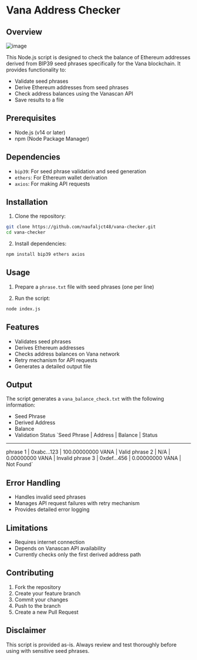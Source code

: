 # Vana Address Checker

## Overview
![image](https://github.com/user-attachments/assets/ee3c108d-ba55-471d-b668-ad515435ce6c)

This Node.js script is designed to check the balance of Ethereum addresses derived from BIP39 seed phrases specifically for the Vana blockchain. It provides functionality to:

- Validate seed phrases
- Derive Ethereum addresses from seed phrases
- Check address balances using the Vanascan API
- Save results to a file

## Prerequisites

- Node.js (v14 or later)
- npm (Node Package Manager)

## Dependencies

- `bip39`: For seed phrase validation and seed generation
- `ethers`: For Ethereum wallet derivation
- `axios`: For making API requests

## Installation

1. Clone the repository:
```bash
git clone https://github.com/naufaljct48/vana-checker.git
cd vana-checker
```

2. Install dependencies:
```bash
npm install bip39 ethers axios
```

## Usage

1. Prepare a `phrase.txt` file with seed phrases (one per line)

2. Run the script:
```bash
node index.js
```

## Features

- Validates seed phrases
- Derives Ethereum addresses
- Checks address balances on Vana network
- Retry mechanism for API requests
- Generates a detailed output file

## Output

The script generates a `vana_balance_check.txt` with the following information:
- Seed Phrase
- Derived Address
- Balance
- Validation Status
`Seed Phrase | Address | Balance | Status
------------------------------------------------------------
phrase 1     | 0xabc...123 | 100.00000000 VANA | Valid
phrase 2     | N/A       | 0.00000000 VANA | Invalid
phrase 3     | 0xdef...456 | 0.00000000 VANA | Not Found`


## Error Handling

- Handles invalid seed phrases
- Manages API request failures with retry mechanism
- Provides detailed error logging

## Limitations

- Requires internet connection
- Depends on Vanascan API availability
- Currently checks only the first derived address path

## Contributing

1. Fork the repository
2. Create your feature branch
3. Commit your changes
4. Push to the branch
5. Create a new Pull Request

## Disclaimer

This script is provided as-is. Always review and test thoroughly before using with sensitive seed phrases.

